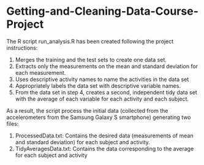 # Getting-and-Cleaning-Data-Course-Project

The R script run_analysis.R has been created following the project instructions: 

1. Merges the training and the test sets to create one data set.
2. Extracts only the measurements on the mean and standard deviation for each measurement. 
3. Uses descriptive activity names to name the activities in the data set
4. Appropriately labels the data set with descriptive variable names. 
5. From the data set in step 4, creates a second, independent tidy data set with the average of each variable for each activity and each subject.

As a result, the script process the initial data (collected from the accelerometers from the Samsung Galaxy S smartphone) generating two files:
1. ProcessedData.txt: Contains the desired data (measurements of mean and standard deviation) for each subject and activity.
2. TidyAveragesData.txt: Contains the data corresponding to the average for each subject and activity
